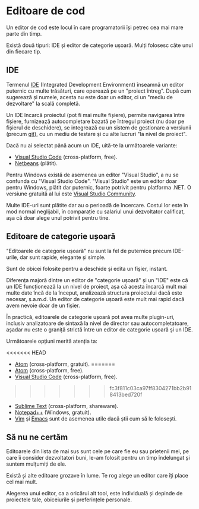 # Editoare de cod

Un editor de cod este locul în care programatorii își petrec cea mai mare parte din timp.

Există două tipuri: IDE și editor de categorie ușoară. Mulți folosesc câte unul din fiecare tip.

## IDE

Termenul [IDE](https://en.wikipedia.org/wiki/Integrated_development_environment) (Integrated Development Environment) înseamnă un editor puternic cu multe trăsături, care operează pe un "proiect întreg". După cum sugerează și numele, acesta nu este doar un editor, ci un "mediu de dezvoltare" la scală completă.

Un IDE încarcă proiectul (pot fi mai multe fișiere), permite navigarea între fișiere, furnizează autocompletare bazată pe întregul proiect (nu doar pe fișierul de deschidere), se integrează cu un sistem de gestionare a versiunii (precum [git](https://git-scm.com/)), cu un mediu de testare și cu alte lucruri "la nivel de proiect".

Dacă nu ai selectat până acum un IDE, uită-te la următoarele variante:

- [Visual Studio Code](https://code.visualstudio.com/) (cross-platform, free).
- [Netbeans](http://netbeans.org/) (plătit).

Pentru Windows există de asemenea un editor "Visual Studio", a nu se confunda cu "Visual Studio Code". "Visual Studio" este un editor doar pentru Windows, plătit dar puternic, foarte potrivit pentru platforma .NET. O versiune gratuită al lui este [Visual Studio Community](https://www.visualstudio.com/vs/community/).

Multe IDE-uri sunt plătite dar au o perioadă de încercare. Costul lor este în mod normal neglijabil, în comparație cu salariul unui dezvoltator calificat, așa că doar alege unul potrivit pentru tine.

## Editoare de categorie ușoară

"Editoarele de categorie ușoară" nu sunt la fel de puternice precum IDE-urile, dar sunt rapide, elegante și simple.

Sunt de obicei folosite pentru a deschide și edita un fișier, instant.

Diferența majoră dintre un editor de "categorie ușoară" și un "IDE" este că un IDE funcționează la un nivel de proiect, așa că acesta încarcă mult mai multe date încă de la început, analizează structura proiectului dacă este necesar, ș.a.m.d. Un editor de categorie ușoară este mult mai rapid dacă avem nevoie doar de un fișier.

În practică, editoarele de categorie ușoară pot avea multe plugin-uri, inclusiv analizatoare de sintaxă la nivel de director sau autocompletatoare, așadar nu este o graniță strictă între un editor de categorie ușoară și un IDE.

Următoarele opțiuni merită atenția ta:

<<<<<<< HEAD
- [Atom](https://atom.io/) (cross-platform, gratuit).
=======
- [Atom](https://atom.io/) (cross-platform, free).
- [Visual Studio Code](https://code.visualstudio.com/) (cross-platform, free).
>>>>>>> fc3f811c03ca97ff8304271bb2b918413bed720f
- [Sublime Text](http://www.sublimetext.com) (cross-platform, shareware).
- [Notepad++](https://notepad-plus-plus.org/) (Windows, gratuit).
- [Vim](http://www.vim.org/) și [Emacs](https://www.gnu.org/software/emacs/) sunt de asemenea utile dacă știi cum să le folosești.

## Să nu ne certăm

Editoarele din lista de mai sus sunt cele pe care fie eu sau prietenii mei, pe care îi consider dezvoltatori buni, le-am folosit pentru un timp îndelungat și suntem mulțumiți de ele.

Există și alte editoare grozave în lume. Te rog alege un editor care îți place cel mai mult.

Alegerea unui editor, ca a oricărui alt tool, este individuală și depinde de proiectele tale, obiceiurile și preferințele personale.
